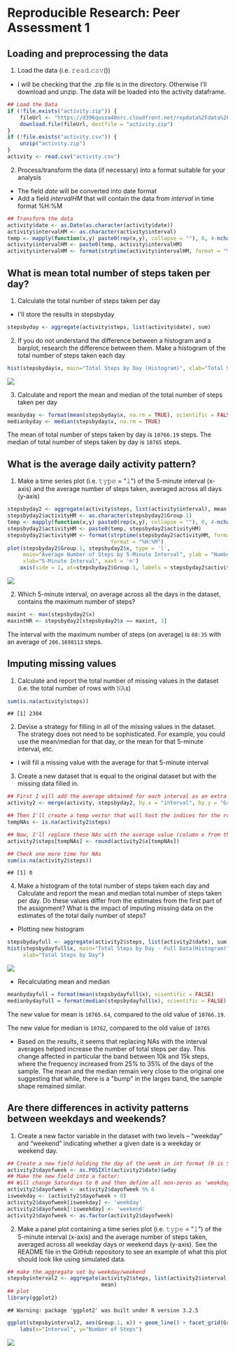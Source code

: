 # Reproducible Research: Peer Assessment 1


## Loading and preprocessing the data
1. Load the data (i.e. 𝚛𝚎𝚊𝚍.𝚌𝚜𝚟())

* I will be checking that the .zip file is in the directory.  Otherwise I'll download and unzip.
The data will be loaded into the activity dataframe.


```r
## Load the Data
if (!file.exists("activity.zip")) {
    fileUrl <- "https://d396qusza40orc.cloudfront.net/repdata%2Fdata%2Factivity.zip"
    download.file(fileUrl, destfile = "activity.zip")
}
if (!file.exists("activity.csv")) {
    unzip("activity.zip")
}
activity <- read.csv("activity.csv")
```

2. Process/transform the data (if necessary) into a format suitable for your analysis

* The field *date* will be converted into date format 
* Add a field *intervalHM* that will contain the data from *interval* in time format %H:%M


```r
## Transform the data
activity$date <- as.Date(as.character(activity$date))
activity$intervalHM <- as.character(activity$interval)
temp <- mapply(function(x,y) paste0(rep(x,y), collapse = ""), 0, 4-nchar(activity$intervalHM))
activity$intervalHM <- paste0(temp, activity$intervalHM)
activity$intervalHM <- format(strptime(activity$intervalHM, format = "%H%M"), format = "%H:%M")
```

## What is mean total number of steps taken per day?
1. Calculate the total number of steps taken per day

* I'll store the results in stepsbyday

```r
stepsbyday <- aggregate(activity$steps, list(activity$date), sum)
```

2. If you do not understand the difference between a histogram and a barplot, research the difference between them. Make a histogram of the total number of steps taken each day

```r
hist(stepsbyday$x, main="Total Steps by Day (Histogram)", xlab="Total Steps by Day")
```

![](PA1_template_files/figure-html/histogram-1.png)<!-- -->

3. Calculate and report the mean and median of the total number of steps taken per day

```r
meanbyday <- format(mean(stepsbyday$x, na.rm = TRUE), scientific = FALSE)
medianbyday <- median(stepsbyday$x, na.rm = TRUE)
```

The mean of total number of steps taken by day is ``10766.19`` steps.  The median of total
number of steps taken by day is ``10765`` steps.

## What is the average daily activity pattern?
1. Make a time series plot (i.e. 𝚝𝚢𝚙𝚎 = "𝚕") of the 5-minute interval (x-axis) and the average number of steps taken, averaged across all days (y-axis)


```r
stepsbyday2 <- aggregate(activity$steps, list(activity$interval), mean, na.rm = TRUE)
stepsbyday2$activityHM <- as.character(stepsbyday2$Group.1)
temp <- mapply(function(x,y) paste0(rep(x,y), collapse = ""), 0, 4-nchar(stepsbyday2$activityHM))
stepsbyday2$activityHM <- paste0(temp, stepsbyday2$activityHM)
stepsbyday2$activityHM <- format(strptime(stepsbyday2$activityHM, format = "%H%M"), 
                                 format = "%H:%M")
plot(stepsbyday2$Group.1, stepsbyday2$x, type = 'l', 
     main="Average Number of Steps by 5-Minute Interval", ylab = "Number of Steps",
     xlab="5-Minute Interval", xaxt = 'n')
    axis(side = 1, at=stepsbyday2$Group.1, labels = stepsbyday2$activityHM)
```

![](PA1_template_files/figure-html/plotstepsbyinterval-1.png)<!-- -->

2. Which 5-minute interval, on average across all the days in the dataset, contains the maximum number of steps?


```r
maxint <- max(stepsbyday2$x)
maxintHR <- stepsbyday2[stepsbyday2$x == maxint, 3]
```

The interval with the maximum number of steps (on average) is ``08:35`` with an average 
of ``206.1698113`` steps.

## Imputing missing values
1. Calculate and report the total number of missing values in the dataset (i.e. the total number of rows with 𝙽𝙰s)


```r
sum(is.na(activity$steps))
```

```
## [1] 2304
```

2. Devise a strategy for filling in all of the missing values in the dataset. The strategy does not need to be sophisticated. For example, you could use the mean/median for that day, or the mean for that 5-minute interval, etc.

* I will fill a missing value with the average for that 5-minute interval

3. Create a new dataset that is equal to the original dataset but with the missing data filled in.

```r
## First I will add the average obtained for each interval as an extra column for activity
activity2 <- merge(activity, stepsbyday2, by.x = "interval", by.y = "Group.1")

## Then I'll create a temp vector that will host the indices for the rows with NAs
tempNAs <- is.na(activity2$steps)

## Now, I'll replace these NAs with the average value (column x from the merge)
activity2$steps[tempNAs] <- round(activity2$x[tempNAs])

## Check one more time for NAs
sum(is.na(activity2$steps))
```

```
## [1] 0
```


4. Make a histogram of the total number of steps taken each day and Calculate and report the mean and median total number of steps taken per day. Do these values differ from the estimates from the first part of the assignment? What is the impact of imputing missing data on the estimates of the total daily number of steps?

* Plotting new histogram


```r
stepsbydayfull <- aggregate(activity2$steps, list(activity2$date), sum)
hist(stepsbydayfull$x, main="Total Steps by Day - Full Data(Histogram)", 
     xlab="Total Steps by Day")
```

![](PA1_template_files/figure-html/newhistogram-1.png)<!-- -->

* Recalculating mean and median


```r
meanbydayfull = format(mean(stepsbydayfull$x), scientific = FALSE)
medianbydayfull = format(median(stepsbydayfull$x), scientific = FALSE)
```

The new value for mean is ``10765.64``, compared to the old value of ``10766.19``.

The new value for median is ``10762``, compared to the old value of ``10765``

* Based on the results, it seems that replacing NAs with the interval averages helped increase the number of total steps per day.  This change affected in particular the band between 10k and 15k steps, where the frequency increased from 25% to 35% of the days of the sample.  The mean and the median remain very close to the original one suggesting that while, there is a "bump" in the larges band, the sample shape remained similar.

## Are there differences in activity patterns between weekdays and weekends?
1. Create a new factor variable in the dataset with two levels – “weekday” and “weekend” indicating whether a given date is a weekday or weekend day.


```r
## Create a new field holding the day of the week in int format (0 is Sunday)
activity2$dayofweek <- as.POSIXlt(activity2$date)$wday
## Make the new field into a factor:
## Will change Saturdays to 0 and then define all non-zeros as 'weekday' and zeros as 'weekend'
activity2$dayofweek <- activity2$dayofweek %% 6
isweekday <- (activity2$dayofweek > 0)
activity2$dayofweek[isweekday] <- 'weekday'
activity2$dayofweek[!isweekday] <- 'weekend'
activity2$dayofweek <- as.factor(activity2$dayofweek)
```

2. Make a panel plot containing a time series plot (i.e. 𝚝𝚢𝚙𝚎 = "𝚕") of the 5-minute interval (x-axis) and the average number of steps taken, averaged across all weekday days or weekend days (y-axis). See the README file in the GitHub repository to see an example of what this plot should look like using simulated data.


```r
## make the aggregate set by weekday/weekend
stepsbyinterval2 <- aggregate(activity2$steps, list(activity2$interval, activity2$dayofweek), 
                              mean)
## plot
library(ggplot2)
```

```
## Warning: package 'ggplot2' was built under R version 3.2.5
```

```r
ggplot(stepsbyinterval2, aes(Group.1, x)) + geom_line() + facet_grid(Group.2 ~.) +
    labs(x="Interval", y="Number of Steps")
```

![](PA1_template_files/figure-html/stepsbyintervalandweekday-1.png)<!-- -->

